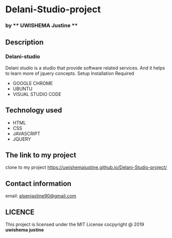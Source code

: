 # Delani-Studio-project
### by ** UWISHEMA Justine **
## Description
### Delani-studio
Delani studio is a studio that provide software related services. And it helps to learn more of jquery concepts. 
Setup Installation Required
* GOOGLE CHROME
* UBUNTU
* VISUAL STUDIO CODE
## Technology used
* HTML
* CSS
* JAVASCRIPT
* JQUERY
## The link to my project
 clone to my project https://uwishemajustine.github.io/Delani-Studio-project/
## Contact information
email: alsenjastine90@gmail.com
## LICENCE
This project is licensed under the MIT License cocpyright @ 2019 **uwishema justine**

